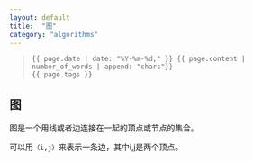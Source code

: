 ```yaml
---
layout: default
title:  "图"
category: "algorithms"
---
```

>     {{ page.date | date: "%Y-%m-%d," }} {{ page.content | number_of_words | append: "chars"}}
>     {{ page.tags }}

## 图 

图是一个用线或者边连接在一起的顶点或节点的集合。

可以用`（i,j）`来表示一条边，其中i,j是两个顶点。

